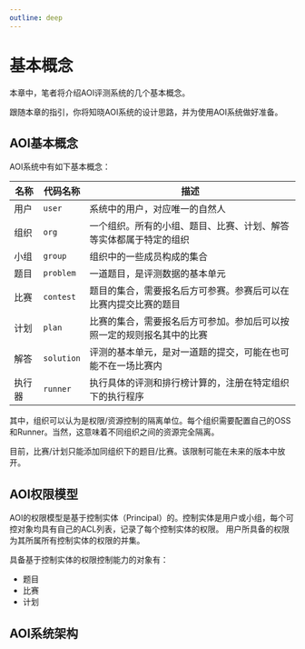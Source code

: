 ```yaml
---
outline: deep
---
```


# 基本概念

本章中，笔者将介绍AOI评测系统的几个基本概念。

跟随本章的指引，你将知晓AOI系统的设计思路，并为使用AOI系统做好准备。

## AOI基本概念

AOI系统中有如下基本概念：

| 名称   | 代码名称   | 描述                                                                   |
| ------ | ---------- | ---------------------------------------------------------------------- |
| 用户   | `user`     | 系统中的用户，对应唯一的自然人                                         |
| 组织   | `org`      | 一个组织。所有的小组、题目、比赛、计划、解答等实体都属于特定的组织     |
| 小组   | `group`    | 组织中的一些成员构成的集合                                             |
| 题目   | `problem`  | 一道题目，是评测数据的基本单元                                         |
| 比赛   | `contest`  | 题目的集合，需要报名后方可参赛。参赛后可以在比赛内提交比赛的题目       |
| 计划   | `plan`     | 比赛的集合，需要报名后方可参加。参加后可以按照一定的规则报名其中的比赛 |
| 解答   | `solution` | 评测的基本单元，是对一道题的提交，可能在也可能不在一场比赛内           |
| 执行器 | `runner`   | 执行具体的评测和排行榜计算的，注册在特定组织下的执行程序               |

其中，组织可以认为是权限/资源控制的隔离单位。每个组织需要配置自己的OSS和Runner。当然，这意味着不同组织之间的资源完全隔离。

目前，比赛/计划只能添加同组织下的题目/比赛。该限制可能在未来的版本中放开。

## AOI权限模型

AOI的权限模型是基于控制实体（Principal）的。控制实体是用户或小组，每个可控对象均具有自己的ACL列表，记录了每个控制实体的权限。
用户所具备的权限为其所属所有控制实体的权限的并集。

具备基于控制实体的权限控制能力的对象有：

- 题目
- 比赛
- 计划

## AOI系统架构
